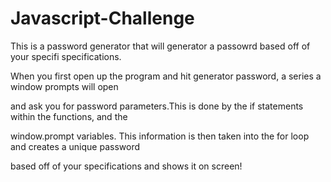 # Javascript-Challenge

This is a password generator that will generator a passowrd based off of your specifi specifications.

When you first open up the program and hit generator password, a series a window prompts will open

and ask you for password parameters.This is done by the if statements within the functions, and the 

window.prompt variables. This information is then taken into the for loop and creates a unique password 

based off of your specifications and shows it on screen!
